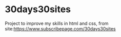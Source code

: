# 30days30sites
Project to improve my skills in html and css, from site:https://www.subscribepage.com/30days30sites
